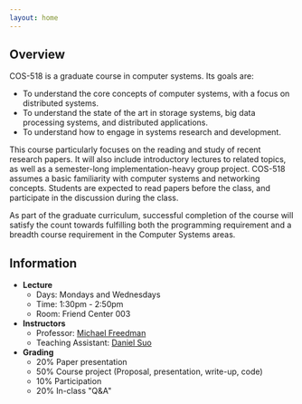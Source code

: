 ```yaml
---
layout: home
---
```


## Overview

COS-518 is a graduate course in computer systems. Its goals are:

- To understand the core concepts of computer systems, with a focus on distributed systems.
- To understand the state of the art in storage systems, big data processing systems, and distributed applications.
- To understand how to engage in systems research and development.

This course particularly focuses on the reading and study of recent research papers.  It will also include introductory lectures to related topics, as well as a semester-long implementation-heavy group project.  COS-518 assumes a basic familiarity with computer systems and networking concepts.  Students are expected to read papers before the class, and participate in the discussion during the class.

As part of the graduate curriculum, successful completion of the course will satisfy the count towards fulfilling both the programming requirement and a breadth course requirement in the Computer Systems areas.

## Information
- **Lecture**
  - Days: Mondays and Wednesdays
  - Time: 1:30pm - 2:50pm
  - Room: Friend Center 003
- **Instructors**
  - Professor: [Michael Freedman](http://www.cs.princeton.edu/~mfreed/)
  - Teaching Assistant: [Daniel Suo](http://www.cs.princeton.edu/~dsuo)
- **Grading**
  - 20% Paper presentation
  - 50% Course project (Proposal, presentation, write-up, code)
  - 10% Participation
  - 20% In-class "Q&A"
